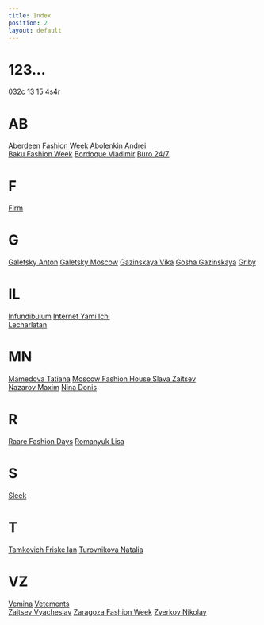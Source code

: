 ```yaml
---
title: Index
position: 2
layout: default
---
```


# 123...

[032c](032c-edition) [13 15](13-15-brand) [4s4r](4s4r-group)

# AB

[Aberdeen Fashion Week](aberdeen-fashion-week) [Abolenkin Andrei](abolenkin-andrei)\
[Baku Fashion Week](baku-fashion-week) [Bordoque Vladimir](bordoque-vladimir) [Buro 24/7](buro-24-7)

# F

[Firm](firm)

# G

[Galetsky Anton](galetsky-anton) [Galetsky Moscow](galetsky-moscow) [Gazinskaya Vika](gazinskaya-vika) [Gosha Gazinskaya](gosha-gazinskaya) [Griby](griby)

# IL

[Infundibulum](infundibulum) [Internet Yami Ichi](internet-yami-ichi)\
[Lecharlatan](lecharlatan)

# MN

[Mamedova Tatiana](mamedova-tatiana) [Moscow Fashion House Slava Zaitsev](moscow-fashion-house-slava-zaitsev)\
[Nazarov Maxim](nazarov-maxim) [Nina Donis](nina-donis)

# R

[Raare Fashion Days](raare-fashion-days) [Romanyuk Lisa](romanyuk-lisa)

# S

[Sleek](sleek)

# T

[Tamkovich Friske Ian](tamkovich-friske-ian) [Turovnikova Natalia](turovnikova-natalia)

# VZ

[Vemina](vemina) [Vetements](vetements)\
[Zaitsev Vyacheslav](zaitsev-vyacheslav) [Zaragoza Fashion Week](zaragoza-fashion-week) [Zverkov Nikolay](zverkov-nikolay)
